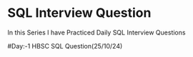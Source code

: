 # SQL Interview Question
In this Series I have Practiced Daily SQL Interview Questions 

#Day:-1 HBSC SQL Question(25/10/24)
